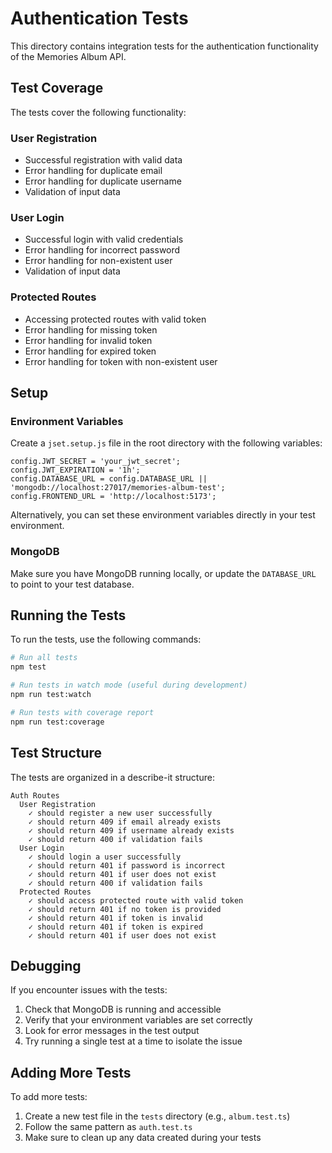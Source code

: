 # Authentication Tests

This directory contains integration tests for the authentication functionality of the Memories Album API.

## Test Coverage

The tests cover the following functionality:

### User Registration
- Successful registration with valid data
- Error handling for duplicate email
- Error handling for duplicate username
- Validation of input data

### User Login
- Successful login with valid credentials
- Error handling for incorrect password
- Error handling for non-existent user
- Validation of input data

### Protected Routes
- Accessing protected routes with valid token
- Error handling for missing token
- Error handling for invalid token
- Error handling for expired token
- Error handling for token with non-existent user

## Setup

### Environment Variables

Create a `jset.setup.js` file in the root directory with the following variables:

```
config.JWT_SECRET = 'your_jwt_secret';
config.JWT_EXPIRATION = '1h';
config.DATABASE_URL = config.DATABASE_URL || 'mongodb://localhost:27017/memories-album-test';
config.FRONTEND_URL = 'http://localhost:5173';
```

Alternatively, you can set these environment variables directly in your test environment.

### MongoDB

Make sure you have MongoDB running locally, or update the `DATABASE_URL` to point to your test database.

## Running the Tests

To run the tests, use the following commands:

```bash
# Run all tests
npm test

# Run tests in watch mode (useful during development)
npm run test:watch

# Run tests with coverage report
npm run test:coverage
```

## Test Structure

The tests are organized in a describe-it structure:

```
Auth Routes
  User Registration
    ✓ should register a new user successfully
    ✓ should return 409 if email already exists
    ✓ should return 409 if username already exists
    ✓ should return 400 if validation fails
  User Login
    ✓ should login a user successfully
    ✓ should return 401 if password is incorrect
    ✓ should return 401 if user does not exist
    ✓ should return 400 if validation fails
  Protected Routes
    ✓ should access protected route with valid token
    ✓ should return 401 if no token is provided
    ✓ should return 401 if token is invalid
    ✓ should return 401 if token is expired
    ✓ should return 401 if user does not exist
```

## Debugging

If you encounter issues with the tests:

1. Check that MongoDB is running and accessible
2. Verify that your environment variables are set correctly
3. Look for error messages in the test output
4. Try running a single test at a time to isolate the issue

## Adding More Tests

To add more tests:

1. Create a new test file in the `tests` directory (e.g., `album.test.ts`)
2. Follow the same pattern as `auth.test.ts`
3. Make sure to clean up any data created during your tests